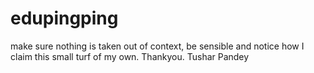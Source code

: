 # edupingping


make sure nothing is taken out of context, be sensible and notice how I claim this small turf of my own. 
Thankyou.
Tushar Pandey
